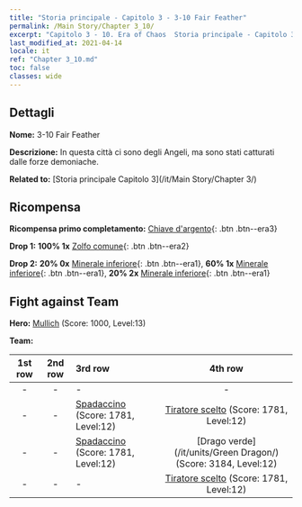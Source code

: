 ```yaml
---
title: "Storia principale - Capitolo 3 - 3-10 Fair Feather"
permalink: /Main Story/Chapter 3_10/
excerpt: "Capitolo 3 - 10. Era of Chaos  Storia principale - Capitolo 3_10. 3-10 Fair Feather"
last_modified_at: 2021-04-14
locale: it
ref: "Chapter 3_10.md"
toc: false
classes: wide
---
```


## Dettagli

 **Nome:** 3-10 Fair Feather

 **Descrizione:** In questa città ci sono degli Angeli, ma sono stati catturati dalle forze demoniache.

 **Related to:** [Storia principale Capitolo 3](/it/Main Story/Chapter 3/)

## Ricompensa

 **Ricompensa primo completamento:** [Chiave d'argento](/it/Items/con_693/){: .btn .btn--era3}

 **Drop 1:** **100% 1x** [Zolfo comune](/it/Items/mat_9/){: .btn .btn--era2}

 **Drop 2:** **20% 0x** [Minerale inferiore](/it/Items/mat_1/){: .btn .btn--era1}, **60% 1x** [Minerale inferiore](/it/Items/mat_1/){: .btn .btn--era1}, **20% 2x** [Minerale inferiore](/it/Items/mat_1/){: .btn .btn--era1}


## Fight against Team
 **Hero:** [Mullich](/it/heroes/Mullich/) (Score: 1000, Level:13)

 **Team:**


  | 1st row | 2nd row | 3rd row | 4th row |
  |:----:|:----:|:----|:----:|
  | - | - | - | - |
  | - | - | [Spadaccino](/it/units/Swordsman/) (Score: 1781, Level:12)  | [Tiratore scelto](/it/units/Marksman/) (Score: 1781, Level:12)  |
  | - | - | [Spadaccino](/it/units/Swordsman/) (Score: 1781, Level:12)  | [Drago verde](/it/units/Green Dragon/) (Score: 3184, Level:12)  |
  | - | - | - | [Tiratore scelto](/it/units/Marksman/) (Score: 1781, Level:12)  |


